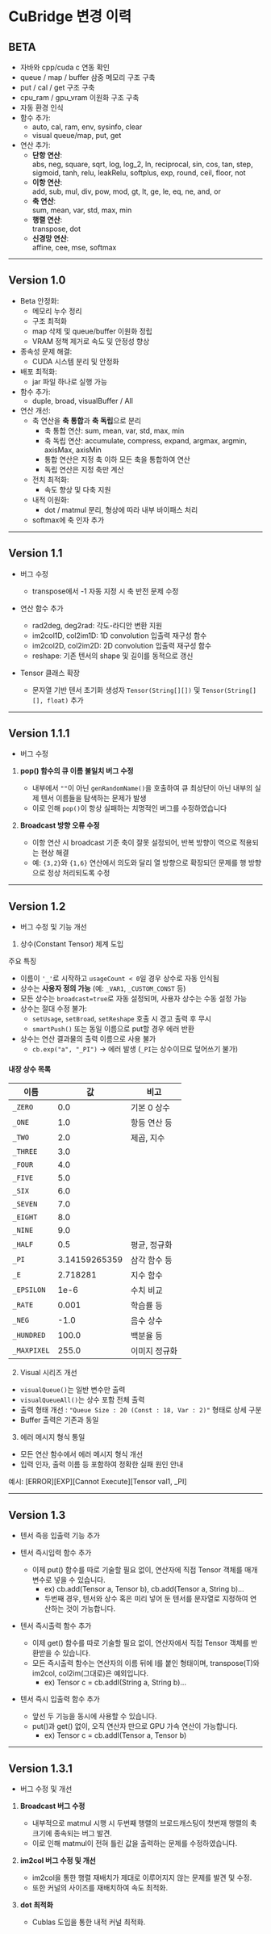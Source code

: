# CuBridge 변경 이력

## BETA

- 자바와 cpp/cuda c 연동 확인  
- queue / map / buffer 삼중 메모리 구조 구축  
- put / cal / get 구조 구축  
- cpu_ram / gpu_vram 이원화 구조 구축  
- 자동 환경 인식  
- 함수 추가:
  - auto, cal, ram, env, sysinfo, clear
  - visual queue/map, put, get
- 연산 추가:
  - **단항 연산**:  
    abs, neg, square, sqrt, log, log_2, ln, reciprocal, sin, cos, tan, step, sigmoid, tanh, relu, leakRelu, softplus, exp, round, ceil, floor, not
  - **이항 연산**:  
    add, sub, mul, div, pow, mod, gt, lt, ge, le, eq, ne, and, or
  - **축 연산**:  
    sum, mean, var, std, max, min
  - **행렬 연산**:  
    transpose, dot
  - **신경망 연산**:  
    affine, cee, mse, softmax

---

## Version 1.0

- Beta 안정화:
  - 메모리 누수 정리
  - 구조 최적화
  - map 삭제 및 queue/buffer 이원화 정립
  - VRAM 정책 제거로 속도 및 안정성 향상
- 종속성 문제 해결:
  - CUDA 시스템 분리 및 안정화
- 배포 최적화:
  - jar 파일 하나로 실행 가능
- 함수 추가:
  - duple, broad, visualBuffer / All
- 연산 개선:
  - 축 연산을 **축 통합**과 **축 독립**으로 분리
    - 축 통합 연산: sum, mean, var, std, max, min
    - 축 독립 연산: accumulate, compress, expand, argmax, argmin, axisMax, axisMin
    - 통합 연산은 지정 축 이하 모든 축을 통합하여 연산
    - 독립 연산은 지정 축만 계산
  - 전치 최적화:
    - 속도 향상 및 다축 지원
  - 내적 이원화:
    - dot / matmul 분리, 형상에 따라 내부 바이패스 처리
  - softmax에 축 인자 추가

---

## Version 1.1

- 버그 수정
  - transpose에서 -1 자동 지정 시 축 반전 문제 수정

- 연산 함수 추가
  - rad2deg, deg2rad: 각도-라디안 변환 지원
  - im2col1D, col2im1D: 1D convolution 입출력 재구성 함수
  - im2col2D, col2im2D: 2D convolution 입출력 재구성 함수
  - reshape: 기존 텐서의 shape 및 길이를 동적으로 갱신

- Tensor 클래스 확장
  - 문자열 기반 텐서 초기화 생성자 `Tensor(String[][])` 및 `Tensor(String[][], float)` 추가

---

## Version 1.1.1

- 버그 수정

1. **pop() 함수의 큐 이름 불일치 버그 수정**
   - 내부에서 `""`이 아닌 `genRandomName()`을 호출하여 큐 최상단이 아닌 내부의 실제 텐서 이름들을 탐색하는 문제가 발생
   - 이로 인해 `pop()`이 항상 실패하는 치명적인 버그를 수정하였습니다

2. **Broadcast 방향 오류 수정**
   - 이항 연산 시 broadcast 기준 축이 잘못 설정되어, 반복 방향이 역으로 적용되는 현상 해결
   - 예: `{3,2}`와 `{1,6}` 연산에서 의도와 달리 열 방향으로 확장되던 문제를 행 방향으로 정상 처리되도록 수정

---

## Version 1.2

- 버그 수정 및 기능 개선

1. 상수(Constant Tensor) 체계 도입

  주요 특징
  - 이름이 `'_'`로 시작하고 `usageCount < 0`일 경우 상수로 자동 인식됨
  - 상수는 **사용자 정의 가능** (예: `_VAR1`, `_CUSTOM_CONST` 등)
  - 모든 상수는 `broadcast=true`로 자동 설정되며, 사용자 상수는 수동 설정 가능
  - 상수는 절대 수정 불가:
    - `setUsage`, `setBroad`, `setReshape` 호출 시 경고 출력 후 무시
    - `smartPush()` 또는 동일 이름으로 put할 경우 에러 반환
  - 상수는 연산 결과물의 출력 이름으로 사용 불가
    - `cb.exp("a", "_PI")` -> 에러 발생 (`_PI`는 상수이므로 덮어쓰기 불가)

#### 내장 상수 목록

| 이름         | 값              | 비고                     |
|--------------|------------------|--------------------------|
| `_ZERO`      | 0.0              | 기본 0 상수              |
| `_ONE`       | 1.0              | 항등 연산 등             |
| `_TWO`       | 2.0              | 제곱, 지수               |
| `_THREE`     | 3.0              |                          |
| `_FOUR`      | 4.0              |                          |
| `_FIVE`      | 5.0              |                          |
| `_SIX`       | 6.0              |                          |
| `_SEVEN`     | 7.0              |                          |
| `_EIGHT`     | 8.0              |                          |
| `_NINE`      | 9.0              |                          |
| `_HALF`      | 0.5              | 평균, 정규화            |
| `_PI`        | 3.14159265359    | 삼각 함수 등            |
| `_E`         | 2.718281         | 지수 함수               |
| `_EPSILON`   | 1e-6             | 수치 비교                |
| `_RATE`      | 0.001            | 학습률 등                |
| `_NEG`       | -1.0             | 음수 상수                |
| `_HUNDRED`   | 100.0            | 백분율 등                |
| `_MAXPIXEL`  | 255.0            | 이미지 정규화            |

2. Visual 시리즈 개선

  - `visualQueue()`는 일반 변수만 출력
  - `visualQueueAll()`는 상수 포함 전체 출력
  - 출력 형태 개선 : `"Queue Size : 20 (Const : 18, Var : 2)"` 형태로 상세 구분
  - Buffer 출력은 기존과 동일  

3. 에러 메시지 형식 통일
  - 모든 연산 함수에서 에러 메시지 형식 개선
  - 입력 인자, 출력 이름 등 포함하여 정확한 실패 원인 안내

예시:
  [ERROR][EXP][Cannot Execute][Tensor val1, _PI]

---

## Version 1.3

- 텐서 즉응 입출력 기능 추가

- 텐서 즉시입력 함수 추가
  - 이제 put() 함수를 따로 기술할 필요 없이, 연산자에 직접 Tensor 객체를 매개변수로 넣을 수 있습니다.
    - ex) cb.add(Tensor a, Tensor b), cb.add(Tensor a, String b)...
    - 두번째 경우, 텐서와 상수 혹은 미리 넣어 둔 텐서를 문자열로 지정하여 연산하는 것이 가능합니다.

- 텐서 즉시출력 함수 추가
  - 이제 get() 함수를 따로 기술할 필요 없이, 연산자에서 직접 Tensor 객체를 반환받을 수 있습니다.
  - 모든 즉시출력 함수는 연산자의 이름 뒤에 I를 붙인 형태이며, transpose(T)와 im2col, col2im(그대로)은 예외입니다.
    - ex) Tensor c = cb.addI(String a, String b)...

- 텐서 즉시 입출력 함수 추가
  - 앞선 두 기능을 동시에 사용할 수 있습니다.
  - put()과 get() 없이, 오직 연산자 만으로 GPU 가속 연산이 가능합니다.
    - ex) Tensor c = cb.addI(Tensor a, Tensor b)
    
---

## Version 1.3.1

- 버그 수정 및 개선

1. **Broadcast 버그 수정**
   - 내부적으로 matmul 시행 시 두번째 행렬의 브로드캐스팅이 첫번재 행렬의 축 크기에 종속되는 버그 발견.
   - 이로 인해 matmul이 전혀 틀린 값을 출력하는 문제를 수정하였습니다.

2. **im2col 버그 수정 및 개선**
   - im2col을 통한 행렬 재배치가 제대로 이루어지지 않는 문제를 발견 및 수정. 
   - 또한 커널의 사이즈를 재배치하여 속도 최적화.

3. **dot 최적화**
    - Cublas 도입을 통한 내적 커널 최적화.